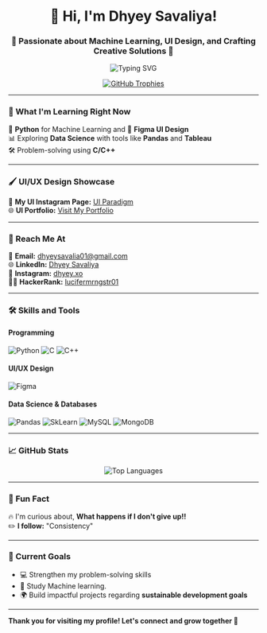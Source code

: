 <h1 align="center">👋 Hi, I'm Dhyey Savaliya!</h1>
<h3 align="center">🚀 Passionate about Machine Learning, UI Design, and Crafting Creative Solutions 🎨</h3>

<p align="center">
  <img src="https://readme-typing-svg.demolab.com?font=Fira+Code&weight=500&pause=1000&color=FCBA03&center=true&vCenter=true&width=500&lines=Python+Enthusiast+%F0%9F%90%8D+|+Figma+UI+Designer;Lifelong+Learner+%F0%9F%8C%8D;Building+Creative+Projects+%F0%9F%92%BB;Exploring+Data+Analyt+and+Visualization;Embracing+Minimalist+Designs+%F0%9F%96%8A%EF%B8%8F" alt="Typing SVG">
</p>

<p align="center">
  <a href="https://github.com/ryo-ma/github-profile-trophy">
    <img src="https://github-profile-trophy.vercel.app/?username=cursed-0men&theme=gruvbox&row=1&column=7" alt="GitHub Trophies">
  </a>
</p>

---

### 🌱 What I'm Learning Right Now  
🚀 **Python** for Machine Learning and 🎨 **Figma UI Design**  
📊 Exploring **Data Science** with tools like **Pandas** and **Tableau**  
🛠 Problem-solving using **C/C++**


---

### 🖌️ UI/UX Design Showcase  
📸 **My UI Instagram Page:** [UI Paradigm](https://www.instagram.com/ui.paradigm/)  
🌐 **UI Portfolio:** [Visit My Portfolio](https://sites.google.com/view/dhyeys-ui-paradigm)

---

### 💬 Reach Me At  
📧 **Email:** dhyeysavalia01@gmail.com  
🌐 **LinkedIn:** [Dhyey Savaliya](https://linkedin.com/in/dhyey-savaliya-632bb4246)  
📸 **Instagram:** [dhyey.xo](https://instagram.com/dhyey.xo)  
👨‍💻 **HackerRank:** [lucifermrngstr01](https://www.hackerrank.com/lucifermrngstr01)

---

### 🛠️ Skills and Tools  

#### Programming  
<p>
  <img src="https://img.shields.io/badge/Python-3776AB?style=for-the-badge&logo=python&logoColor=white" alt="Python">
  <img src="https://img.shields.io/badge/C%20programming-A8B9CC?style=for-the-badge&logo=c&logoColor=white" alt="C">
  <img src="https://img.shields.io/badge/C++-00599C?style=for-the-badge&logo=c%2B%2B&logoColor=white" alt="C++">
</p>

#### UI/UX Design  
<p>
  <img src="https://img.shields.io/badge/Figma-F24E1E?style=for-the-badge&logo=figma&logoColor=white" alt="Figma">
</p>

#### Data Science & Databases  
<p>
  <img src="https://img.shields.io/badge/Pandas-150458?style=for-the-badge&logo=pandas&logoColor=white" alt="Pandas">
  <img src="https://img.shields.io/badge/SCIKIT%20LEARN-F7931E?style=for-the-badge&logo=scikit-learn&logoColor=white&logoSize=auto" alt="SkLearn">
  <img src="https://img.shields.io/badge/MySQL-4479A1?style=for-the-badge&logo=mysql&logoColor=white" alt="MySQL">
  <img src="https://img.shields.io/badge/-MongoDB-13aa52?style=for-the-badge&logo=mongodb&logoColor=white" alt="MongoDB">
  
</p>

---

### 📈 GitHub Stats  
<p align="center">
  <img src="https://github-readme-stats.vercel.app/api/top-langs?username=cursed-0men&show_icons=true&locale=en&layout=compact&theme=gruvbox" alt="Top Languages">
</p>

---

### 🌟 Fun Fact  
🔥 I'm curious about, **What happens if I don't give up!!**  
✏️ **I follow:** "Consistency"

---

### 🎯 Current Goals  
- 💻 Strengthen my problem-solving skills
- 🤖 Study Machine learning. 
- 🌍 Build impactful projects regarding **sustainable development goals**

---

**Thank you for visiting my profile! Let's connect and grow together 🚀**  
